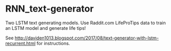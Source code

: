 # RNN_text-generator
Two LSTM text generating models.
Use Raddit.com LifeProTips data to train an LSTM model and generate life tips!

See http://daviden1013.blogspot.com/2017/08/text-generator-with-lstm-recurrent.html for instructions.
